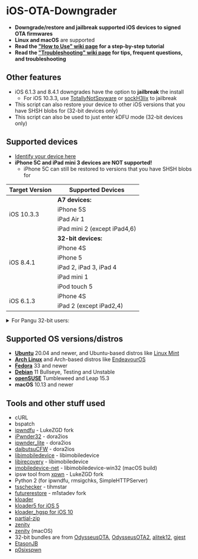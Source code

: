 # iOS-OTA-Downgrader

- **Downgrade/restore and jailbreak supported iOS devices to signed OTA firmwares**
- **Linux and macOS** are supported
- **Read the ["How to Use" wiki page](https://github.com/LukeZGD/iOS-OTA-Downgrader/wiki/How-to-Use) for a step-by-step tutorial**
- **Read the ["Troubleshooting" wiki page](https://github.com/LukeZGD/iOS-OTA-Downgrader/wiki/Troubleshooting) for tips, frequent questions, and troubleshooting**

## Other features
- iOS 6.1.3 and 8.4.1 downgrades have the option to **jailbreak** the install
    - For iOS 10.3.3, use [TotallyNotSpyware](https://totally-not.spyware.lol) or [sockH3lix](https://github.com/SongXiaoXi/sockH3lix) to jailbreak
- This script can also restore your device to other iOS versions that you have SHSH blobs for (32-bit devices only)
- This script can also be used to just enter kDFU mode (32-bit devices only)

## Supported devices
- [Identify your device here](https://ipsw.me/device-finder)
- **iPhone 5C and iPad mini 3 devices are NOT supported!**
    - iPhone 5C can still be restored to versions that you have SHSH blobs for

<table>
    <thead>
        <tr>
            <th>Target Version</th>
            <th>Supported Devices</th>
        </tr>
    </thead>
    <tbody>
        <tr>
            <td rowspan=4>iOS 10.3.3</td>
            <td><b>A7 devices:</b></td>
        </tr>
        <tr><td>iPhone 5S</td></tr>
        <tr><td>iPad Air 1</td></tr>
        <tr><td>iPad mini 2 (except iPad4,6)</td></tr>
        <tr>
            <td rowspan=6>iOS 8.4.1</td>
            <td><b>32-bit devices:</b></td>
        </tr>
        <tr><td>iPhone 4S</td></tr>
        <tr><td>iPhone 5</td></tr>
        <tr><td>iPad 2, iPad 3, iPad 4</td></tr>
        <tr><td>iPad mini 1</td></tr>
        <tr><td>iPod touch 5</td></tr>
        <tr>
            <td rowspan=2>iOS 6.1.3</td>
            <td>iPhone 4S</td>
        </tr>
        <tr><td>iPad 2 (except iPad2,4)</td></tr>
    </tbody>
</table>

<details>
    <summary>For Pangu 32-bit users:</summary>
    <ul><li>For 32-bit users using Pangu and normal method, install the latest untether for your iOS version <a href="https://github.com/LukeZGD/iOS-OTA-Downgrader-Keys/releases/tag/untether">here</a></li></ul>
</details>

## Supported OS versions/distros
- [**Ubuntu**](https://ubuntu.com/) 20.04 and newer, and Ubuntu-based distros like [Linux Mint](https://www.linuxmint.com/)
- [**Arch Linux**](https://www.archlinux.org/) and Arch-based distros like [EndeavourOS](https://endeavouros.com/)
- [**Fedora**](https://getfedora.org/) 33 and newer
- [**Debian**](https://www.debian.org/) 11 Bullseye, Testing and Unstable
- [**openSUSE**](https://www.opensuse.org/) Tumbleweed and Leap 15.3
- **macOS** 10.13 and newer

## Tools and other stuff used
- cURL
- bspatch
- [ipwndfu](https://github.com/LukeZGD/ipwndfu) - LukeZGD fork
- [iPwnder32](https://github.com/dora2-iOS/iPwnder32) - dora2ios
- [ipwnder_lite](https://github.com/dora2-iOS/ipwnder_lite) - dora2ios
- [daibutsuCFW](https://github.com/dora2-iOS/daibutsuCFW) - dora2ios
- [libimobiledevice](https://github.com/libimobiledevice/libimobiledevice) - libimobiledevice
- [libirecovery](https://github.com/libimobiledevice/libirecovery) - libimobiledevice
- [imobiledevice-net](https://github.com/libimobiledevice-win32/imobiledevice-net) - libimobiledevice-win32 (macOS build)
- ipsw tool from [xpwn](https://github.com/LukeZGD/xpwn) - LukeZGD fork
- Python 2 (for ipwndfu, rmsigchks, SimpleHTTPServer)
- [tsschecker](https://github.com/tihmstar/tsschecker) - tihmstar
- [futurerestore](https://github.com/m1stadev/futurerestore/tree/test) - m1stadev fork
- [kloader](https://www.youtube.com/watch?v=fh0tB6fp0Sc)
- [kloader5 for iOS 5](https://www.pmbonneau.com/cydia/com.pmbonneau.kloader5_1.2_iphoneos-arm.deb)
- [kloader_hgsp for iOS 10](https://twitter.com/nyan_satan/status/945203180522045440)
- [partial-zip](https://github.com/matteyeux/partial-zip)
- [zenity](https://github.com/GNOME/zenity)
- [zenity](https://github.com/ncruces/zenity) (macOS)
- 32-bit bundles are from [OdysseusOTA](https://www.youtube.com/watch?v=Wo7mGdMcjxw), [OdysseusOTA2](https://www.youtube.com/watch?v=fh0tB6fp0Sc), [alitek12](https://www.mediafire.com/folder/b1z64roy512wd/FirmwareBundles), [gjest](https://www.reddit.com/r/jailbreak/comments/6yrzzj/release_firmware_bundles_for_ios_841_ipad21234567/)
- [EtasonJB](https://www.theiphonewiki.com/wiki/EtasonJB)
- [p0sixspwn](https://www.theiphonewiki.com/wiki/p0sixspwn)
